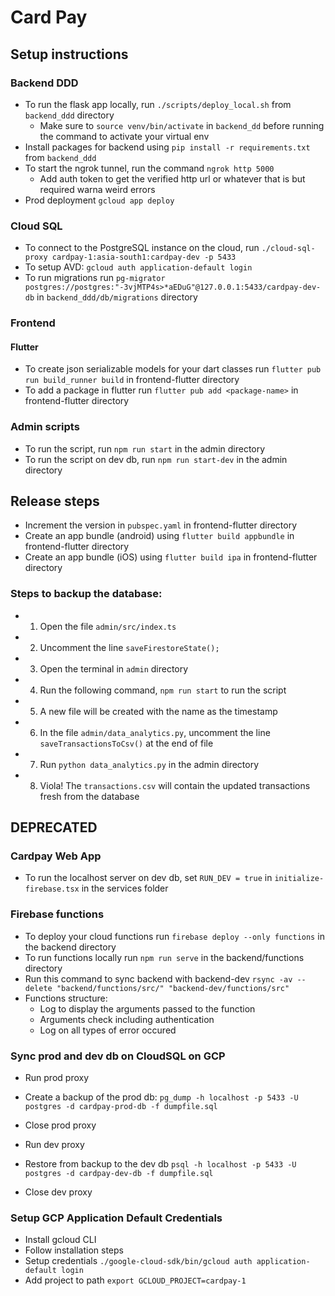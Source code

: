 # Card Pay

## Setup instructions

### Backend DDD

- To run the flask app locally, run `./scripts/deploy_local.sh` from `backend_ddd` directory
    - Make sure to `source venv/bin/activate` in `backend_dd` before running the command to activate your virtual env
- Install packages for backend using `pip install -r requirements.txt` from `backend_ddd`
- To start the ngrok tunnel, run the command `ngrok http 5000`
    - Add auth token to get the verified http url or whatever that is but required warna weird errors
- Prod deployment `gcloud app deploy`

### Cloud SQL
- To connect to the PostgreSQL instance on the cloud, run `./cloud-sql-proxy cardpay-1:asia-south1:cardpay-dev -p 5433`
- To setup AVD: `gcloud auth application-default login`
- To run migrations run `pg-migrator postgres://postgres:"-3vjMTP4s>*aEDuG"@127.0.0.1:5433/cardpay-dev-db` in `backend_ddd/db/migrations` directory

### Frontend

#### Flutter

-   To create json serializable models for your dart classes run `flutter pub run build_runner build` in frontend-flutter directory
-   To add a package in flutter run `flutter pub add <package-name>` in frontend-flutter directory

### Admin scripts

-   To run the script, run `npm run start` in the admin directory
-   To run the script on dev db, run `npm run start-dev` in the admin directory

## Release steps

-   Increment the version in `pubspec.yaml` in frontend-flutter directory
-   Create an app bundle (android) using `flutter build appbundle` in frontend-flutter directory
-   Create an app bundle (iOS) using `flutter build ipa` in frontend-flutter directory





### Steps to backup the database:

-   1. Open the file `admin/src/index.ts`
-   2. Uncomment the line `saveFirestoreState();`
-   3. Open the terminal in `admin` directory
-   4. Run the following command, `npm run start` to run the script
-   5. A new file will be created with the name as the timestamp
-   6. In the file `admin/data_analytics.py`, uncomment the line `saveTransactionsToCsv()` at the end of file
-   7. Run `python data_analytics.py` in the admin directory
-   8. Viola! The `transactions.csv` will contain the updated transactions fresh from the database


## DEPRECATED

### Cardpay Web App

-   To run the localhost server on dev db, set `RUN_DEV = true` in `initialize-firebase.tsx`
    in the services folder

### Firebase functions

-   To deploy your cloud functions run `firebase deploy --only functions` in the backend directory
-   To run functions locally run `npm run serve` in the backend/functions directory
-   Run this command to sync backend with backend-dev `rsync -av --delete "backend/functions/src/" "backend-dev/functions/src"`
-   Functions structure:
    -   Log to display the arguments passed to the function
    -   Arguments check including authentication
    -   Log on all types of error occured


### Sync prod and dev db on CloudSQL on GCP
- Run prod proxy
- Create a backup of the prod db:
`pg_dump -h localhost -p 5433 -U postgres -d cardpay-prod-db -f dumpfile.sql `
- Close prod proxy

- Run dev proxy
- Restore from backup to the dev db
`psql -h localhost -p 5433 -U postgres -d cardpay-dev-db -f dumpfile.sql`
- Close dev proxy

### Setup GCP Application Default Credentials
- Install gcloud CLI
- Follow installation steps
- Setup credentials
`./google-cloud-sdk/bin/gcloud auth application-default login`
- Add project to path
`export GCLOUD_PROJECT=cardpay-1`

